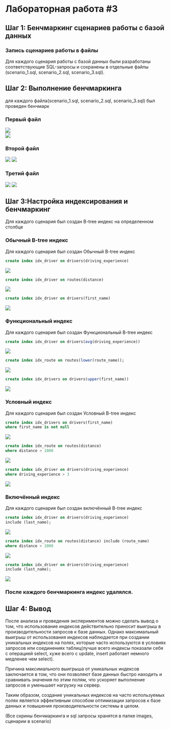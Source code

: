 # Лабораторная работа #3

## Шаг 1: Бенчмаркинг сценариев работы с базой данных 
 
###  Запись сценариев работы в файлы 
 
Для каждого сценария работы с базой данных были разработаны соответствующие SQL-запросы и сохранены в отдельные файлы (scenario_1.sql, scenario_2.sql, scenario_3.sql). 

## Шаг 2: Выполнение бенчмаркинга

для каждого файла(scenario_1.sql, scenario_2.sql, scenario_3.sql) был проведен бенчмарк
### Первый файл
<img src='images/1 (3).jpg'>
<br>

<img src ='images/scenario_1..jpg'>


### Второй файл
<img src ='images/2.jpg'>

<img src ='images/scenario2.jpg'>

### Третий файл

<img src ='images/3.jpg'>

<img src ='images/scenario3.jpg'>


## Шаг 3:Настройка индексирования и бенчмаркинг 

Для каждого сценария был создан B-tree индекс на определенном столбце

### Обычный B-tree индекс

Для каждого сценария был создан Обычный B-tree индекс


``` sql
create index idx_driver on drivers(driving_experience)
```
<img src ='images/1for1btree.jpg'>

``` sql
create index idx_driver on routes(distance)
```
<img src='images/1fors2.jpg'>

``` sql
create index idx_driver on drivers(first_name)
```
<img src='images/1fors3.jpg'>

### Функциональный индекс

Для каждого сценария был создан Функциональный B-tree индекс


```sql
create index idx_driver on drivers(avg(driving_experience))
```

<img src='images/func_btree1.jpg'>

```sql
create index idx_route on routes(lower(route_name));
```

<img src='images/2fors2.jpg'>


```sql
create index idx_drivers on drivers(upper(first_name))
```

<img src='images/3func3.jpg'>



### Условный индекс

Для каждого сценария был создан Условный B-tree индекс


```sql
create index idx_drivers on drivers(first_name)
where first_name is not null
```

<img src='images/3for1.jpg'>

```sql
create index idx_route on routes(distance) 
where distance > 1000
```

<img src='images/3fors2.jpg'>


```sql
create index idx_driver on drivers(driving_experience)
where driving_experience > 3
```

<img src='images/3fors3.jpg'>




### Включённый индекс

Для каждого сценария был создан включённый B-tree индекс


```sql
create index idx_driver on drivers(driving_experience)
include (last_name);
```

<img src='images/4include1.jpg'>

```sql
create index idx_route on routes(distance) include (route_name)
where distance > 1000
```

<img src='images/4fors2.jpg'>


```sql
create index idx_driver on drivers(driving_experience)
include (last_name);
```

<img src='images/4fors3.jpg'>


### После каждого бенчмаркинга индекс удалялся. 


## Шаг 4: Вывод

После анализа и проведения экспериментов можно сделать вывод о том, что использование индексов действительно приносит выигрыш в производительности запросов к базе данных. Однако максимальный выигрыш от использования индексов наблюдается при создании уникальных индексов на полях, которые часто используются в условиях запросов или соединениях таблиц(лучше всего индексы показали себя с операцией select, хуже всего с update, insert работает немного медленее чем select).

Причина максимального выигрыша от уникальных индексов заключается в том, что они позволяют базе данных быстро находить и сравнивать значения по этим полям, что ускоряет выполнение запросов и уменьшает нагрузку на сервер.

Таким образом, создание уникальных индексов на часто используемых полях является эффективным способом оптимизации запросов к базе данных и повышения производительности системы в целом.



(Все скрины бенчмаркинга и sql запросы хранятся в папке images, сценарии в scenario)
















